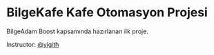 # BilgeKafe Kafe Otomasyon Projesi

BilgeAdam Boost kapsamında hazırlanan ilk proje.


Instructor: [@yigith](github.com/yigith)

